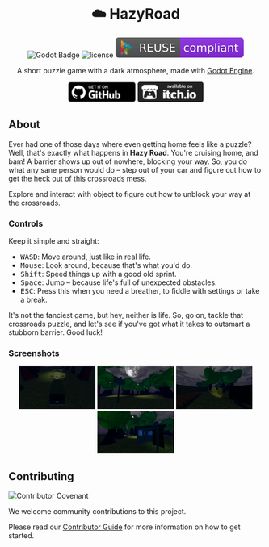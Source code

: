 <div align="center">

# ☁️ HazyRoad

![Godot Badge](https://img.shields.io/badge/godot-4.2-blue?logo=Godot-Engine&logoColor=white)
![license](https://img.shields.io/badge/license-MIT-green?logo=open-source-initiative&logoColor=white)
![reuse](./.reuse/REUSE-compliant.svg)

A short puzzle game with a dark atmosphere, made with [Godot Engine](https://godotengine.org/).

<a href="https://github.com/mechanicalflower/HazyRoad/releases/" target="_blank"><img src="public/publishing/store/github.webp" alt="Download on  Github" height="40px" ></a>
<a href="https://mechanical-flower.itch.io/hazy-road" target="_blank"><img src="public/publishing/store/itchio.webp" alt="Download on  itch.io" height="40px" ></a>

</div>

## About

Ever had one of those days where even getting home feels like a puzzle? Well, that's exactly what happens in __Hazy Road__. You're cruising home, and bam! A barrier shows up out of nowhere, blocking your way. So, you do what any sane person would do – step out of your car and figure out how to get the heck out of this crossroads mess.

Explore and interact with object to figure out how to unblock your way at the crossroads.

### Controls

Keep it simple and straight:

- <kbd>W</kbd><kbd>A</kbd><kbd>S</kbd><kbd>D</kbd>: Move around, just like in real life.
- <kbd>Mouse</kbd>: Look around, because that's what you'd do.
- <kbd>Shift</kbd>: Speed things up with a good old sprint.
- <kbd>Space</kbd>: Jump – because life's full of unexpected obstacles.
- <kbd>ESC</kbd>: Press this when you need a breather, to fiddle with settings or take a break.

It's not the fanciest game, but hey, neither is life. So, go on, tackle that crossroads puzzle, and let's see if you've got what it takes to outsmart a stubborn barrier. Good luck!

### Screenshots

<div align="center">

<img src="public/publishing/screenshots/screenshot1.png" width="30%"> <img src="public/publishing/screenshots/screenshot2.png" width="30%"> <img src="public/publishing/screenshots/screenshot3.png" width="30%"> <img src="public/publishing/screenshots/screenshot4.png" width="30%">

</div>

## Contributing

![Contributor Covenant](https://img.shields.io/badge/Contributor%20Covenant-2.1-4baaaa.svg)

We welcome community contributions to this project.

Please read our [Contributor Guide](CONTRIBUTING.md) for more information on how to get started.

